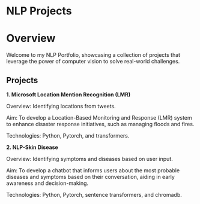 # NLP Projects

# Overview

Welcome to my NLP Portfolio, showcasing a collection of projects that leverage the power of computer vision to solve real-world challenges.

## Projects

**1. Microsoft Location Mention Recognition (LMR)**

Overview: Identifying locations from tweets.

Aim: To develop a Location-Based Monitoring and Response (LMR) system to enhance disaster response initiatives, such as managing floods and fires.

Technologies: Python, Pytorch, and transformers.

**2. NLP-Skin Disease**

Overview: Identifying symptoms and diseases based on user input.

Aim: To develop a chatbot that informs users about the most probable diseases and symptoms based on their conversation, aiding in early awareness and decision-making.

Technologies: Python, Pytorch, sentence transformers, and chromadb.
